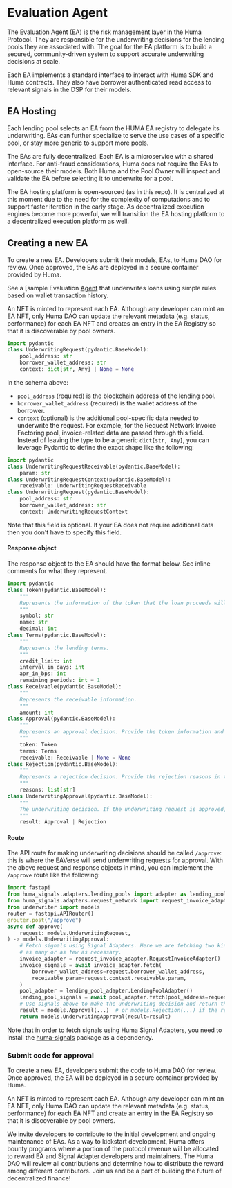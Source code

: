 # Evaluation Agent

The Evaluation Agent (EA) is the risk management layer in the Huma Protocol. They are responsible for the underwriting decisions for the lending pools they are associated with. The goal for the EA platform is to build a secured, community-driven system to support accurate underwriting decisions at scale.

Each EA implements a standard interface to interact with Huma SDK and Huma contracts. They also have borrower authenticated read access to relevant signals in the DSP for their models.

## EA Hosting

Each lending pool selects an EA from the HUMA EA registry to delegate its underwriting. EAs can further specialize to serve the use cases of a specific pool, or stay more generic to support more pools.

The EAs are fully decentralized. Each EA is a microservice with a shared interface. For anti-fraud considerations, Huma does not require the EAs to open-source their models. Both Huma and the Pool Owner will inspect and validate the EA before selecting it to underwrite for a pool.

The EA hosting platform is open-sourced (as in this repo). It is centralized at this moment due to the need for the complexity of computations and to support faster iteration in the early stage. As decentralized execution engines become more powerful, we will transition the EA hosting platform to a decentralized execution platform as well.

## Creating a new EA

To create a new EA. Developers submit their models, EAs, to Huma DAO for review. Once approved, the EAs are deployed in a secure container provided by Huma.

See a [sample Evaluation [Agent](https://github.com/00labs/huma-underwriter-eth-txns) that underwrites loans using simple rules based on wallet transaction history.

An NFT is minted to represent each EA. Although any developer can mint an EA NFT, only Huma DAO can update the relevant metadata (e.g. status, performance) for each EA NFT and creates an entry in the EA Registry so that it is discoverable by pool owners.

```python
import pydantic
class UnderwritingRequest(pydantic.BaseModel):
    pool_address: str
    borrower_wallet_address: str
    context: dict[str, Any] | None = None
```

In the schema above:
- `pool_address` (required) is the blockchain address of the lending pool.
- `borrower_wallet_address` (required) is the wallet address of the borrower.
- `context` (optional) is the additional pool-specific data needed to underwrite the request. For example, for the Request Network Invoice Factoring pool, invoice-related data are passed through this field. Instead of leaving the type to be a generic `dict[str, Any]`, you can leverage Pydantic to define the exact shape like the following:

```python
import pydantic
class UnderwritingRequestReceivable(pydantic.BaseModel):
    param: str
class UnderwritingRequestContext(pydantic.BaseModel):
    receivable: UnderwritingRequestReceivable
class UnderwritingRequest(pydantic.BaseModel):
    pool_address: str
    borrower_wallet_address: str
    context: UnderwritingRequestContext
```

Note that this field is optional. If your EA does not require additional data then you don't have to specify this field.

#### Response object

The response object to the EA should have the format below. See inline comments for what they represent.

```python
import pydantic
class Token(pydantic.BaseModel):
    """
    Represents the information of the token that the loan proceeds will be distributed in.
    """
    symbol: str
    name: str
    decimal: int
class Terms(pydantic.BaseModel):
    """
    Represents the lending terms.
    """
    credit_limit: int
    interval_in_days: int
    apr_in_bps: int
    remaining_periods: int = 1
class Receivable(pydantic.BaseModel):
    """
    Represents the receivable information.
    """
    amount: int
class Approval(pydantic.BaseModel):
    """
    Represents an approval decision. Provide the token information and the lending terms at the minimum. If applicable, also specify the receivable information.
    """
    token: Token
    terms: Terms
    receivable: Receivable | None = None
class Rejection(pydantic.BaseModel):
    """
    Represents a rejection decision. Provide the rejection reasons in the `reasons` field.
    """
    reasons: list[str]
class UnderwritingApproval(pydantic.BaseModel):
    """
    The underwriting decision. If the underwriting request is approved, return an `Approval` as the result. Otherwise, return a `Rejection`.
    """
    result: Approval | Rejection
```

#### Route
The API route for making underwriting decisions should be called `/approve`: this is where the EAVerse will send underwriting requests for approval. With the above request and response objects in mind, you can implement the `/approve` route like the following:

```python
import fastapi
from huma_signals.adapters.lending_pools import adapter as lending_pool_adapter
from huma_signals.adapters.request_network import request_invoice_adapter
from underwriter import models
router = fastapi.APIRouter()
@router.post("/approve")
async def approve(
    request: models.UnderwritingRequest,
) -> models.UnderwritingApproval:
    # Fetch signals using Signal Adapters. Here we are fetching two kinds of signals here, but you can fetch
    # as many or as few as necessary.
    invoice_adapter = request_invoice_adapter.RequestInvoiceAdapter()
    invoice_signals = await invoice_adapter.fetch(
        borrower_wallet_address=request.borrower_wallet_address,
        receivable_param=request.context.receivable.param,
    )
    pool_adapter = lending_pool_adapter.LendingPoolAdapter()
    lending_pool_signals = await pool_adapter.fetch(pool_address=request.pool_address)
    # Use signals above to make the underwriting decision and return the result.
    result = models.Approval(...)  # or models.Rejection(...) if the request should be rejected.
    return models.UnderwritingApproval(result=result)
```

Note that in order to fetch signals using Huma Signal Adapters, you need to install the [huma-signals](https://pypi.org/project/huma-signals/) package as a dependency.

### Submit code for approval

To create a new EA, developers submit the code to Huma DAO for review. Once approved, the EA will be deployed in a secure container provided by Huma.

An NFT is minted to represent each EA. Although any developer can mint an EA NFT, only Huma DAO can update the relevant metadata (e.g. status, performance) for each EA NFT and create an entry in the EA Registry so that it is discoverable by pool owners.

We invite developers to contribute to the initial development and ongoing maintenance of EAs. As a way to kickstart development, Huma offers bounty programs where a portion of the protocol revenue will be allocated to reward EA and Signal Adapter developers and maintainers. The Huma DAO will review all contributions and determine how to distribute the reward among different contributors. Join us and be a part of building the future of decentralized finance!
